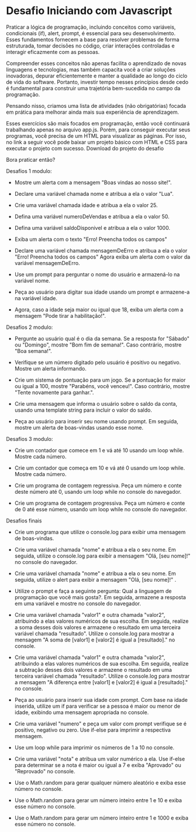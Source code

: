 # Desafio Iniciando com Javascript
Praticar a lógica de programação, incluindo conceitos como variáveis, condicionais (if), alert, prompt, é essencial para seu desenvolvimento. Esses fundamentos fornecem a base para resolver problemas de forma estruturada, tomar decisões no código, criar interações controladas e interagir eficazmente com as pessoas.

Compreender esses conceitos não apenas facilita o aprendizado de novas linguagens e tecnologias, mas também capacita você a criar soluções inovadoras, depurar eficientemente e manter a qualidade ao longo do ciclo de vida do software. Portanto, investir tempo nesses princípios desde cedo é fundamental para construir uma trajetória bem-sucedida no campo da programação.

Pensando nisso, criamos uma lista de atividades (não obrigatórias) focada em prática para melhorar ainda mais sua experiência de aprendizagem.

Esses exercícios são mais focados em programação, então você continuará trabalhando apenas no arquivo app.js. Porém, para conseguir executar seus programas, você precisa de um HTML para visualizar as páginas. Por isso, no link a seguir você pode baixar um projeto básico com HTML e CSS para executar o projeto com sucesso. Download do projeto do desafio

Bora praticar então?

Desafios 1 modulo:

- Mostre um alerta com a mensagem "Boas vindas ao nosso site!".

- Declare uma variável chamada nome e atribua a ela o valor "Lua".

- Crie uma variável chamada idade e atribua a ela o valor 25.

- Defina uma variável numeroDeVendas e atribua a ela o valor 50.

- Defina uma variável saldoDisponivel e atribua a ela o valor 1000.

- Exiba um alerta com o texto "Erro! Preencha todos os campos"

- Declare uma variável chamada mensagemDeErro e atribua a ela o valor "Erro! Preencha todos os campos" Agora exiba um alerta com o valor da variável mensagemDeErro.

- Use um prompt para perguntar o nome do usuário e armazená-lo na variável nome.

- Peça ao usuário para digitar sua idade usando um prompt e armazene-a na variável idade.

- Agora, caso a idade seja maior ou igual que 18, exiba um alerta com a mensagem "Pode tirar a habilitação!".

Desafios 2 modulo:

- Pergunte ao usuário qual é o dia da semana. Se a resposta for "Sábado" ou "Domingo", mostre "Bom fim de semana!". Caso contrário, mostre "Boa semana!".

- Verifique se um número digitado pelo usuário é positivo ou negativo. Mostre um alerta informando.

- Crie um sistema de pontuação para um jogo. Se a pontuação for maior ou igual a 100, mostre "Parabéns, você venceu!". Caso contrário, mostre "Tente novamente para ganhar.".

- Crie uma mensagem que informa o usuário sobre o saldo da conta, usando uma template string para incluir o valor do saldo.

- Peça ao usuário para inserir seu nome usando prompt. Em seguida, mostre um alerta de boas-vindas usando esse nome.

Desafios 3 modulo:

- Crie um contador que comece em 1 e vá até 10 usando um loop while. Mostre cada número.

- Crie um contador que começa em 10 e vá até 0 usando um loop while. Mostre cada número.

- Crie um programa de contagem regressiva. Peça um número e conte deste número até 0, usando um loop while no console do navegador.

- Crie um programa de contagem progressiva. Peça um número e conte de 0 até esse número, usando um loop while no console do navegador.

Desafios finais

- Crie um programa que utilize o console.log para exibir uma mensagem de boas-vindas.

- Crie uma variável chamada "nome" e atribua a ela o seu nome. Em seguida, utilize o console.log para exibir a mensagem "Olá, [seu nome]!" no console do navegador.

- Crie uma variável chamada "nome" e atribua a ela o seu nome. Em seguida, utilize o alert para exibir a mensagem "Olá, [seu nome]!" .

- Utilize o prompt e faça a seguinte pergunta: Qual a linguagem de programação que você mais gosta?. Em seguida, armazene a resposta em uma variável e mostre no console do navegador.

- Crie uma variável chamada "valor1" e outra chamada "valor2", atribuindo a elas valores numéricos de sua escolha. Em seguida, realize a soma desses dois valores e armazene o resultado em uma terceira variável chamada "resultado". Utilize o console.log para mostrar a mensagem "A soma de [valor1] e [valor2] é igual a [resultado]." no console.

- Crie uma variável chamada "valor1" e outra chamada "valor2", atribuindo a elas valores numéricos de sua escolha. Em seguida, realize a subtração desses dois valores e armazene o resultado em uma terceira variável chamada "resultado". Utilize o console.log para mostrar a mensagem "A diferença entre [valor1] e [valor2] é igual a [resultado]." no console.

- Peça ao usuário para inserir sua idade com prompt. Com base na idade inserida, utilize um if para verificar se a pessoa é maior ou menor de idade, exibindo uma mensagem apropriada no console.

- Crie uma variável "numero" e peça um valor com prompt verifique se é positivo, negativo ou zero. Use if-else para imprimir a respectiva mensagem.

- Use um loop while para imprimir os números de 1 a 10 no console.

- Crie uma variável "nota" e atribua um valor numérico a ela. Use if-else para determinar se a nota é maior ou igual a 7 e exiba "Aprovado" ou "Reprovado" no console.

- Use o Math.random para gerar qualquer número aleatório e exiba esse número no console.

- Use o Math.random para gerar um número inteiro entre 1 e 10 e exiba esse número no console.

- Use o Math.random para gerar um número inteiro entre 1 e 1000 e exiba esse número no console.
